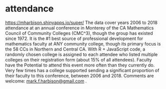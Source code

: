 # attendance
https://mharbison.shinyapps.io/super/
The data cover years 2006 to 2018 attendance at an annual conference in Monterey of the CA Mathematics Council of Community Colleges (CMC^3), though the group has existed since 1972.  It is the #1 best source of professional development for mathematics faculty at ANY community college, though its primary focus is the 58 CCs in Northern and Central CA.  With R + JavaScript code, a randomly chosen college is assigned to each attendee who listed multiple colleges on their registration form (about 15% of all attendees).  Faculty have the Potential to attend this event more often than they currently do.  Very few times has a college supported sending a significant proportion of their faculty to this conference, between 2006 and 2018.  Comments are welcome: mark.f.harbison@gmail.com .
